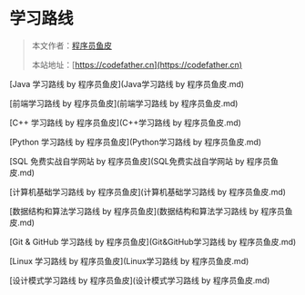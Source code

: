# 学习路线

> 本文作者：[程序员鱼皮](https://yuyuanweb.feishu.cn/wiki/Abldw5WkjidySxkKxU2cQdAtnah)
>
> 本站地址：[https://codefather.cn](https://codefather.cn)


[Java 学习路线 by 程序员鱼皮](Java学习路线 by 程序员鱼皮.md)

[前端学习路线 by 程序员鱼皮](前端学习路线 by 程序员鱼皮.md)

[C++ 学习路线 by 程序员鱼皮](C++学习路线 by 程序员鱼皮.md)

[Python 学习路线 by 程序员鱼皮](Python学习路线 by 程序员鱼皮.md)

[SQL 免费实战自学网站 by 程序员鱼皮](SQL免费实战自学网站 by 程序员鱼皮.md)

[计算机基础学习路线 by 程序员鱼皮](计算机基础学习路线 by 程序员鱼皮.md)

[数据结构和算法学习路线 by 程序员鱼皮](数据结构和算法学习路线 by 程序员鱼皮.md)

[Git & GitHub 学习路线 by 程序员鱼皮](Git&GitHub学习路线 by 程序员鱼皮.md)

[Linux 学习路线 by 程序员鱼皮](Linux学习路线 by 程序员鱼皮.md)

[设计模式学习路线 by 程序员鱼皮](设计模式学习路线 by 程序员鱼皮.md)





